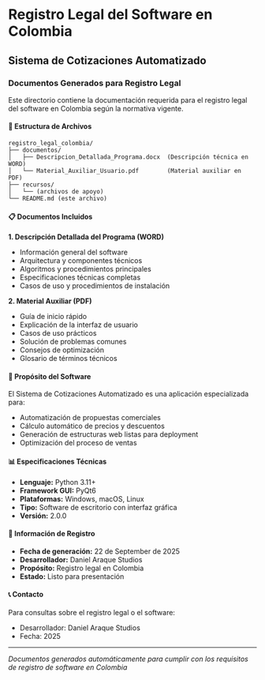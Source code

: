 # Registro Legal del Software en Colombia

## Sistema de Cotizaciones Automatizado

### Documentos Generados para Registro Legal

Este directorio contiene la documentación requerida para el registro legal del software en Colombia según la normativa vigente.

#### 📁 Estructura de Archivos

```
registro_legal_colombia/
├── documentos/
│   ├── Descripcion_Detallada_Programa.docx  (Descripción técnica en WORD)
│   └── Material_Auxiliar_Usuario.pdf        (Material auxiliar en PDF)
├── recursos/
│   └── (archivos de apoyo)
└── README.md (este archivo)
```

#### 📋 Documentos Incluidos

**1. Descripción Detallada del Programa (WORD)**
- Información general del software
- Arquitectura y componentes técnicos
- Algoritmos y procedimientos principales
- Especificaciones técnicas completas
- Casos de uso y procedimientos de instalación

**2. Material Auxiliar (PDF)**
- Guía de inicio rápido
- Explicación de la interfaz de usuario
- Casos de uso prácticos
- Solución de problemas comunes
- Consejos de optimización
- Glosario de términos técnicos

#### 🎯 Propósito del Software

El Sistema de Cotizaciones Automatizado es una aplicación especializada para:
- Automatización de propuestas comerciales
- Cálculo automático de precios y descuentos
- Generación de estructuras web listas para deployment
- Optimización del proceso de ventas

#### 📊 Especificaciones Técnicas

- **Lenguaje:** Python 3.11+
- **Framework GUI:** PyQt6
- **Plataformas:** Windows, macOS, Linux
- **Tipo:** Software de escritorio con interfaz gráfica
- **Versión:** 2.0.0

#### 📅 Información de Registro

- **Fecha de generación:** 22 de September de 2025
- **Desarrollador:** Daniel Araque Studios
- **Propósito:** Registro legal en Colombia
- **Estado:** Listo para presentación

#### 📞 Contacto

Para consultas sobre el registro legal o el software:
- Desarrollador: Daniel Araque Studios
- Fecha: 2025

---
*Documentos generados automáticamente para cumplir con los requisitos de registro de software en Colombia*
